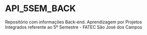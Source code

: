 # API_5SEM_BACK
Repositório com informações Back-end. Aprendizagem por Projetos Integrados referente ao 5º Semestre - FATEC São José dos Campos 
